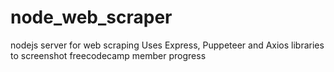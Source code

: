 # node_web_scraper
nodejs server for web scraping
Uses Express, Puppeteer and Axios libraries to screenshot freecodecamp member progress
